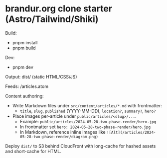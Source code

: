 # brandur.org clone starter (Astro/Tailwind/Shiki)

Build:
- pnpm install
- pnpm build

Dev:
- pnpm dev

Output: dist/ (static HTML/CSS/JS)

Feeds: /articles.atom

Content authoring:

- Write Markdown files under `src/content/articles/*.md` with frontmatter:
  - `title`, `slug`, `published` (YYYY-MM-DD), `location?`, `summary?`, `hero?`
- Place images per-article under `public/articles/<slug>/...`.
  - Example: `public/articles/2024-05-28-two-phase-render/hero.jpg`
  - In frontmatter set `hero: 2024-05-28-two-phase-render/hero.jpg`
  - In Markdown, reference inline images like `![Alt](/articles/2024-05-28-two-phase-render/diagram.png)`

Deploy `dist/` to S3 behind CloudFront with long-cache for hashed assets and short-cache for HTML.
